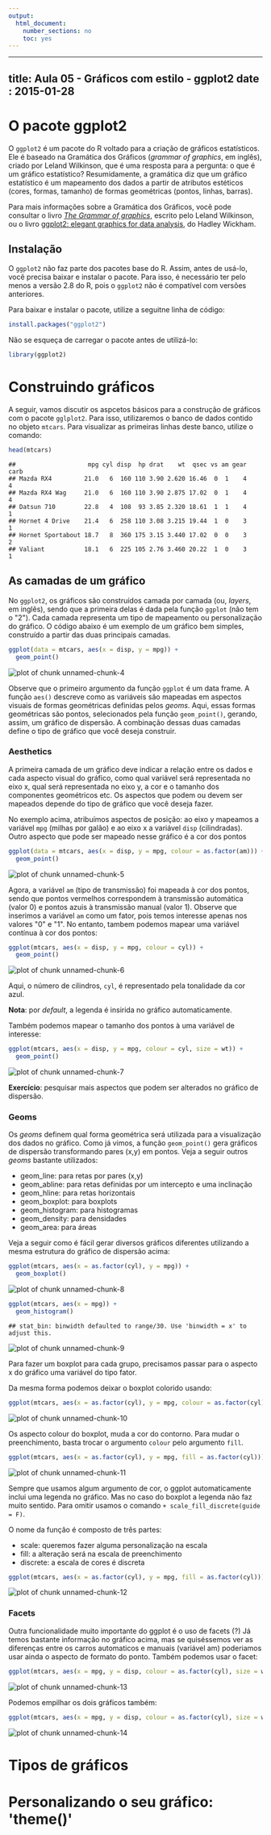 ```yaml
---
output:
  html_document:
    number_sections: no
    toc: yes
---
```


---
title: Aula 05 - Gráficos com estilo - ggplot2
date : 2015-01-28
---

# O pacote ggplot2

O `ggplot2` é um pacote do R voltado para a criação de gráficos estatísticos. Ele é baseado na Gramática dos Gráficos (*grammar of graphics*, em inglês), criado por Leland Wilkinson, que é uma resposta para a pergunta: o que é um gráfico estatístico? Resumidamente, a gramática diz que um gráfico estatístico é um mapeamento dos dados a partir de atributos estéticos (cores, formas, tamanho) de formas geométricas (pontos, linhas, barras).

Para mais informações sobre a Gramática dos Gráficos, você pode consultar o livro [*The Grammar of graphics*](http://www.springer.com/statistics/computational+statistics/book/978-0-387-24544-7), escrito pelo Leland Wilkinson, ou o livro [ggplot2: elegant graphics for data analysis](http://ggplot2.org/book/), do Hadley Wickham.

## Instalação

O `ggplot2` não faz parte dos pacotes base do R. Assim, antes de usá-lo, você precisa baixar e instalar o pacote. Para isso, é necessário ter pelo menos a versão 2.8 do R, pois o `ggplot2` não é compatível com versões anteriores.

Para baixar e instalar o pacote, utilize a seguitne linha de código:


```r
install.packages("ggplot2")
```
Não se esqueça de carregar o pacote antes de utilizá-lo:


```r
library(ggplot2)
```

# Construindo gráficos

A seguir, vamos discutir os aspcetos básicos para a construção de gráficos com o pacote `gglplot2`. Para isso, utilizaremos o banco de dados contido no objeto `mtcars`. Para visualizar as primeiras linhas deste banco, utilize o comando:


```r
head(mtcars)
```

```
##                    mpg cyl disp  hp drat    wt  qsec vs am gear carb
## Mazda RX4         21.0   6  160 110 3.90 2.620 16.46  0  1    4    4
## Mazda RX4 Wag     21.0   6  160 110 3.90 2.875 17.02  0  1    4    4
## Datsun 710        22.8   4  108  93 3.85 2.320 18.61  1  1    4    1
## Hornet 4 Drive    21.4   6  258 110 3.08 3.215 19.44  1  0    3    1
## Hornet Sportabout 18.7   8  360 175 3.15 3.440 17.02  0  0    3    2
## Valiant           18.1   6  225 105 2.76 3.460 20.22  1  0    3    1
```

## As camadas de um gráfico

No `ggplot2`, os gráficos são construídos camada por camada (ou, *layers*, em inglês), sendo que a primeira delas é dada pela função `ggplot` (não tem o "2"). Cada camada representa um tipo de mapeamento ou personalização do gráfico. O código abaixo é um exemplo de um gráfico bem simples, construído a partir das duas principais camadas. 



```r
ggplot(data = mtcars, aes(x = disp, y = mpg)) + 
  geom_point()
```

![plot of chunk unnamed-chunk-4](assets/fig/unnamed-chunk-4.png) 

Observe que o primeiro argumento da função `ggplot` é um data frame. A função `aes()` descreve como as variáveis são mapeadas em aspectos visuais de formas geométricas definidas pelos *geoms*. Aqui, essas formas geométricas são pontos, selecionados pela função `geom_point()`, gerando, assim, um gráfico de dispersão. A combinação dessas duas camadas define o tipo de gráfico que você deseja construir.

### Aesthetics

A primeira camada de um gráfico deve indicar a relação entre os dados e cada aspecto visual do gráfico, como qual variável será representada no eixo x, qual será representada no eixo y, a cor e o tamanho dos componentes geométricos etc. Os aspectos que podem ou devem ser mapeados depende do tipo de gráfico que você deseja fazer.

No exemplo acima, atribuímos aspectos de posição: ao eixo y mapeamos a variável `mpg` (milhas por galão) e ao eixo x a variável `disp` (cilindradas). Outro aspecto que pode ser mapeado nesse gráfico é a cor dos pontos



```r
ggplot(data = mtcars, aes(x = disp, y = mpg, colour = as.factor(am))) + 
  geom_point()
```

![plot of chunk unnamed-chunk-5](assets/fig/unnamed-chunk-5.png) 

Agora, a variável `am` (tipo de transmissão) foi mapeada à cor dos pontos, sendo que pontos vermelhos correspondem à transmissão automática (valor 0) e pontos azuis à transmissão manual (valor 1). Observe que inserimos a variável `am` como um fator, pois temos interesse apenas nos valores "0" e "1". No entanto, tambem podemos mapear uma variável contínua à cor dos pontos:


```r
ggplot(mtcars, aes(x = disp, y = mpg, colour = cyl)) + 
  geom_point()
```

![plot of chunk unnamed-chunk-6](assets/fig/unnamed-chunk-6.png) 

Aqui, o número de cilindros, `cyl`, é representado pela tonalidade da cor azul.

**Nota**: por *default*, a legenda é insirida no gráfico automaticamente.

Também podemos mapear o tamanho dos pontos à uma variável de interesse:


```r
ggplot(mtcars, aes(x = disp, y = mpg, colour = cyl, size = wt)) +
  geom_point()
```

![plot of chunk unnamed-chunk-7](assets/fig/unnamed-chunk-7.png) 

**Exercício**: pesquisar mais aspectos que podem ser alterados no gráfico de dispersão.

### Geoms

Os *geoms* definem qual forma geométrica será utilizada para a visualização dos dados no gráfico. Como já vimos, a função `geom_point()` gera gráficos de dispersão transformando pares (x,y) em pontos. Veja a seguir outros *geoms* bastante utilizados:

- geom_line: para retas por pares (x,y)
- geom_abline: para retas definidas por um intercepto e uma inclinação
- geom_hline: para retas horizontais
- geom_boxplot: para boxplots
- geom_histogram: para histogramas
- geom_density: para densidades
- geom_area: para áreas

Veja a seguir como é fácil gerar diversos gráficos diferentes utilizando a mesma estrutura do gráfico de dispersão acima:


```r
ggplot(mtcars, aes(x = as.factor(cyl), y = mpg)) + 
  geom_boxplot()
```

![plot of chunk unnamed-chunk-8](assets/fig/unnamed-chunk-8.png) 


```r
ggplot(mtcars, aes(x = mpg)) + 
  geom_histogram()
```

```
## stat_bin: binwidth defaulted to range/30. Use 'binwidth = x' to adjust this.
```

![plot of chunk unnamed-chunk-9](assets/fig/unnamed-chunk-9.png) 

Para fazer um boxplot para cada grupo, precisamos passar para o aspecto x do gráfico uma variável do tipo fator. 

Da mesma forma podemos deixar o boxplot colorido usando:


```r
ggplot(mtcars, aes(x = as.factor(cyl), y = mpg, colour = as.factor(cyl))) + geom_boxplot()
```

![plot of chunk unnamed-chunk-10](assets/fig/unnamed-chunk-10.png) 

Os aspecto colour do boxplot, muda a cor do contorno. Para mudar o preenchimento, basta trocar o argumento `colour` pelo argumento `fill`.


```r
ggplot(mtcars, aes(x = as.factor(cyl), y = mpg, fill = as.factor(cyl))) + geom_boxplot()
```

![plot of chunk unnamed-chunk-11](assets/fig/unnamed-chunk-11.png) 

Sempre que usamos algum argumento de cor, o ggplot automaticamente inclui uma legenda no gráfico. Mas no caso do boxplot a legenda não faz muito sentido. Para omitir usamos o comando `+ scale_fill_discrete(guide = F)`.

O nome da função é composto de três partes: 
* scale: queremos fazer alguma personalização na escala
* fill: a alteração será na escala de preenchimento
* discrete: a escala de cores é discreta


```r
ggplot(mtcars, aes(x = as.factor(cyl), y = mpg, fill = as.factor(cyl))) + geom_boxplot() + scale_fill_discrete(guide = F)
```

![plot of chunk unnamed-chunk-12](assets/fig/unnamed-chunk-12.png) 

### Facets

Outra funcionalidade muito importante do ggplot é o uso de facets (?) Já temos bastante informação no gráfico acima, mas se quiséssemos ver as diferenças entre os carros automaticos e manuais (variável am) poderiamos usar ainda o aspecto de formato do ponto. Também podemos usar o facet:


```r
ggplot(mtcars, aes(x = mpg, y = disp, colour = as.factor(cyl), size = wt)) + geom_point() + facet_grid(.~am)
```

![plot of chunk unnamed-chunk-13](assets/fig/unnamed-chunk-13.png) 

Podemos empilhar os dois gráficos também:


```r
ggplot(mtcars, aes(x = mpg, y = disp, colour = as.factor(cyl), size = wt)) + geom_point() + facet_grid(am~.)
```

![plot of chunk unnamed-chunk-14](assets/fig/unnamed-chunk-14.png) 


# Tipos de gráficos

# Personalizando o seu gráfico: 'theme()' 

